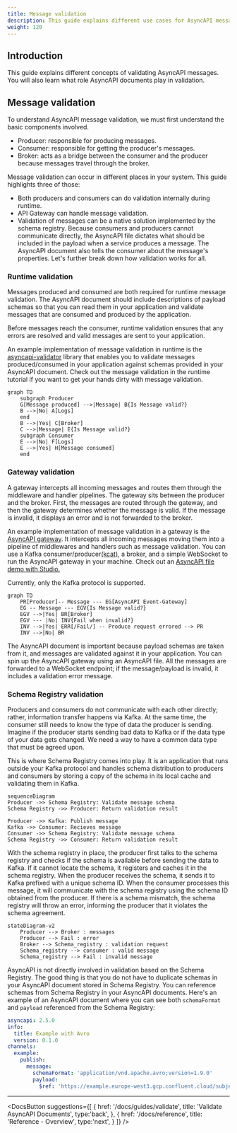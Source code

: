 ```yaml
---
title: Message validation
description: This guide explains different use cases for AsyncAPI message validation.
weight: 120
---
```


## Introduction
This guide explains different concepts of validating AsyncAPI messages. You will also learn what role AsyncAPI documents play in validation.

## Message validation
To understand AsyncAPI message validation, we must first understand the basic components involved.
- Producer: responsible for producing messages.
- Consumer: responsible for getting the producer's messages.
- Broker: acts as a bridge between the consumer and the producer because messages travel through the broker.

Message validation can occur in different places in your system. This guide highlights three of those:
- Both producers and consumers can do validation internally during runtime.
- API Gateway can handle message validation.
- Validation of messages can be a native solution implemented by the schema registry.
Because consumers and producers cannot communicate directly, the AsyncAPI file dictates what should be included in the payload when a service produces a message. The AsyncAPI document also tells the consumer about the message's properties.
Let's further break down how validation works for all.

### Runtime validation
Messages produced and consumed are both required for runtime message validation. The AsyncAPI document should include descriptions of payload schemas so that you can read them in your application and validate messages that are consumed and produced by the application.

Before messages reach the consumer, runtime validation ensures that any errors are resolved and valid messages are sent to your application.

An example implementation of message validation in runtime is the [asyncapi-validator](https://github.com/WaleedAshraf/asyncapi-validator) library that enables you to validate messages produced/consumed in your application against schemas provided in your AsyncAPI document.
Check out the message validation in the runtime tutorial if you want to get your hands dirty with message validation. 

```mermaid
graph TD
    subgraph Producer
    G[Message produced] -->|Message| B{Is Message valid?}
    B -->|No| A[Logs]
    end
    B -->|Yes| C[Broker]
    C -->|Message| E{Is Message valid?}
    subgraph Consumer
    E -->|No| F[Logs]
    E -->|Yes| H[Message consumed]
    end
```

### Gateway validation
A gateway intercepts all incoming messages and routes them through the middleware and handler pipelines. The gateway sits between the producer and the broker. First, the messages are routed through the gateway, and then the gateway determines whether the message is valid. If the message is invalid, it displays an error and is not forwarded to the broker.

An example implementation of message validation in a gateway is the [AsyncAPI gateway](https://github.com/asyncapi/event-gateway). It intercepts all incoming messages moving them into a pipeline of middlewares and handlers such as message validation. You can use a Kafka consumer/producer[(kcat)](https://github.com/edenhill/kcat), a broker, and a simple WebSocket to run the AsyncAPI gateway in your machine.
Check out an [AsyncAPI file demo with Studio.](https://studio.asyncapi.com/?url=https://raw.githubusercontent.com/asyncapi/event-gateway/master/deployments/k8s/event-gateway-demo/event-gateway-demo.asyncapi.yaml)

<Remember>
Currently, only the Kafka protocol is supported.
</Remember>

```mermaid
graph TD
    PR[Producer]-- Message --- EG[AsyncAPI Event-Gateway]
    EG -- Message --- EGV{Is Message valid?}
    EGV -->|Yes| BR[Broker]
    EGV --- |No| INV{Fail when invalid?}
    INV -->|Yes| ERR[/Fail/] -- Produce request errored --> PR
    INV -->|No| BR
```
The AsyncAPI document is important because payload schemas are taken from it, and messages are validated against it in your application.
You can spin up the AsyncAPI gateway using an AsyncAPI file. All the messages are forwarded to a WebSocket endpoint; if the message/payload is invalid, it includes a validation error message.

### Schema Registry validation
Producers and consumers do not communicate with each other directly; rather, information transfer happens via Kafka. At the same time, the consumer still needs to know the type of data the producer is sending. Imagine if the producer starts sending bad data to Kafka or if the data type of your data gets changed. We need a way to have a common data type that must be agreed upon.

This is where Schema Registry comes into play. It is an application that runs outside your Kafka protocol and handles schema distribution to producers and consumers by storing a copy of the schema in its local cache and validating them in Kafka.

```mermaid
sequenceDiagram
Producer ->> Schema Registry: Validate message schema
Schema Registry ->> Producer: Return validation result

Producer ->> Kafka: Publish message
Kafka ->> Consumer: Recieves message
Consumer ->> Schema Registry: Validate message schema
Schema Registry ->> Consumer: Return validation result
```

With the schema registry in place, the producer first talks to the schema registry and checks if the schema is available before sending the data to Kafka. If it cannot locate the schema, it registers and caches it in the schema registry. When the producer receives the schema, it sends it to Kafka prefixed with a unique schema ID. When the consumer processes this message, it will communicate with the schema registry using the schema ID obtained from the producer. If there is a schema mismatch, the schema registry will throw an error, informing the producer that it violates the schema agreement.

```mermaid
stateDiagram-v2
    Producer --> Broker : messages
    Producer --> Fail : error
    Broker --> Schema_registry : validation request
    Schema_registry --> consumer : valid message
    Schema_registry --> Fail : invalid message
```

AsyncAPI is not directly involved in validation based on the Schema Registry. The good thing is that you do not have to duplicate schemas in your AsyncAPI document stored in Schema Registry. You can reference schemas from Schema Registry in your AsyncAPI documents.
Here's an example of an AsyncAPI document where you can see both `schemaFormat` and `payload` referenced from the Schema Registry:
```yml
asyncapi: 2.5.0
info:
  title: Example with Avro
  version: 0.1.0
channels:
  example:
    publish:
      message:
        schemaFormat: 'application/vnd.apache.avro;version=1.9.0'
        payload:
          $ref: 'https://example.europe-west3.gcp.confluent.cloud/subjects/test/versions/1/schema'
```

---

<DocsButton
  suggestions={[
    {
      href: '/docs/guides/validate',
      title: 'Validate AsyncAPI Documents',
      type:'back',
    },
    {
      href: '/docs/reference',
      title: 'Reference - Overview',
      type:'next',
    }
  ]}
/>
